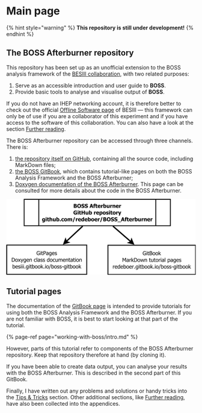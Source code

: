 # Main page

{% hint style="warning" %}
**This repository is still under development!**
{% endhint %}

## The BOSS Afterburner repository

This repository has been set up as an unofficial extension to the BOSS analysis framework of the [BESIII collaboration](http://bes3.ihep.ac.cn), with two related purposes:

1. Serve as an accessible introduction and user guide to **BOSS**.
2. Provide basic tools to analyse and visualise output of **BOSS**.

If you do not have an IHEP networking account, it is therefore better to check out the official [Offline Software page](http://english.ihep.cas.cn/bes/doc/2247.html) of BESIII — this framework can only be of use if you are a collaborator of this experiment and if you have access to the software of this collaboration. You can also have a look at the section [Further reading](appendices/references.md).

The BOSS Afterburner repository can be accessed through three channels. There is:

1. [the repository itself on GitHub](https://github.com/redeboer/BOSS_Afterburner), containing all the source code, including MarkDown files;
2. [the BOSS GitBook](https://besiii.gitbook.io/boss-gitbook), which contains tutorial-like pages on both the BOSS Analysis Framework and the BOSS Afterburner;
3. [Doxygen documentation of the BOSS Afterburner](https://redeboer.github.io/BOSS_Afterburner/). This page can be consulted for more details about the code in the BOSS Afterburner.

![The tree components of the BOSS Afterburner](.gitbook/assets/boss_repository.png)

## Tutorial pages

The documentation of the [GitBook page](https://besiii.gitbook.io/boss-gitbook) is intended to provide tutorials for using both the BOSS Analysis Framework and the BOSS Afterburner. If you are not familiar with BOSS, it is best to start looking at that part of the tutorial.

{% page-ref page="working-with-boss/intro.md" %}

However, parts of this tutorial refer to components of the BOSS Afterburner repository. Keep that repository therefore at hand \(by cloning it\).

If you have been able to create data output, you can analyse your results with the BOSS Afterburner. This is described in the second part of this GitBook.

Finally, I have written out any problems and solutions or handy tricks into the [Tips & Tricks](appendices/tips.md) section. Other additional sections, like [Further reading](appendices/references.md), have also been collected into the appendices.


